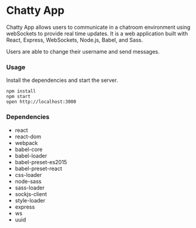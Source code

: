 Chatty App
=====================

Chatty App allows users to communicate in a chatroom environment using webSockets to provide real time updates. It is a web application built with React, Express, WebSockets, Node.js, Babel, and Sass.

Users are able to change their username and send messages.

### Usage

Install the dependencies and start the server.

```
npm install
npm start
open http://localhost:3000

```



### Dependencies

* react
* react-dom
* webpack
* babel-core
* babel-loader
* babel-preset-es2015
* babel-preset-react
* css-loader
* node-sass
* sass-loader
* sockjs-client
* style-loader
* express
* ws
* uuid
